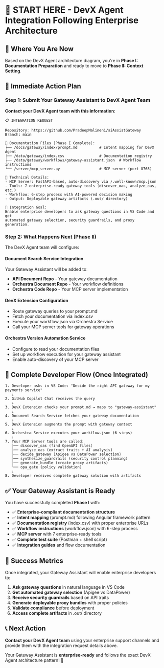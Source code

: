 # 🚀 START HERE - DevX Agent Integration Following Enterprise Architecture

## 📍 **Where You Are Now**

Based on the DevX Agent architecture diagram, you're in **Phase I: Documentation Preparation** and ready to move to **Phase II: Context Setting**.

## 🎯 **Immediate Action Plan**

### **Step 1: Submit Your Gateway Assistant to DevX Agent Team**

**Contact your DevX Agent team with this information:**

```
📋 INTEGRATION REQUEST

Repository: https://github.com/PradeepMalineni/aiAssistGateway
Branch: main

📁 Documentation Files (Phase I Complete):
├── /docs/gateway/index/prompt.md          # Intent mapping for DevX Agent
├── /data/gateway/index.csv                # Documentation registry
├── /data/gateway/workflows/gateway-assistant.json  # Workflow instructions
└── /server/mcp_server.py                  # MCP server (port 8765)

🔧 Technical Details:
- MCP Server: FastAPI-based, auto-discovery via /.well-known/mcp.json
- Tools: 7 enterprise-ready gateway tools (discover_oas, analyze_oas, etc.)
- Workflow: 6-step process with AI-powered decision making
- Output: Deployable gateway artifacts (.out/ directory)

🎯 Integration Goal:
Enable enterprise developers to ask gateway questions in VS Code and get 
automated gateway selection, security guardrails, and proxy generation.
```

### **Step 2: What Happens Next (Phase II)**

The DevX Agent team will configure:

#### **Document Search Service Integration**
Your Gateway Assistant will be added to:
- **API Document Repo** - Your gateway documentation
- **Orchestra Document Repo** - Your workflow definitions  
- **Orchestra Code Repo** - Your MCP server implementation

#### **DevX Extension Configuration**
- Route gateway queries to your prompt.md
- Fetch your documentation via index.csv
- Execute your workflow.json via Orchestra Service
- Call your MCP server tools for gateway operations

#### **Orchestra Version Automation Service**
- Configure to read your documentation files
- Set up workflow execution for your gateway assistant
- Enable auto-discovery of your MCP server

## 🔄 **Complete Developer Flow (Once Integrated)**

```
1. Developer asks in VS Code: "Decide the right API gateway for my payments service"
   ↓
2. GitHub Copilot Chat receives the query
   ↓  
3. DevX Extension checks your prompt.md → maps to "gateway-assistant"
   ↓
4. Document Search Service fetches your gateway documentation
   ↓
5. DevX Extension augments the prompt with gateway context
   ↓
6. Orchestra Service executes your workflow.json (6 steps)
   ↓
7. Your MCP Server tools are called:
   ├── discover_oas (find OpenAPI files)
   ├── analyze_oas (extract traits + AI analysis)
   ├── decide_gateway (Apigee vs DataPower selection)
   ├── synthesize_guardrails (security control planning)
   ├── generate_bundle (create proxy artifacts)
   └── opa_gate (policy validation)
   ↓
8. Developer receives complete gateway solution with artifacts
```

## ✅ **Your Gateway Assistant is Ready**

You have successfully completed **Phase I** with:

- ✅ **Enterprise-compliant documentation structure**
- ✅ **Intent mapping** (prompt.md) following Angular framework pattern
- ✅ **Documentation registry** (index.csv) with proper enterprise URLs
- ✅ **Workflow instructions** (workflow.json) with 6-step process
- ✅ **MCP server** with 7 enterprise-ready tools
- ✅ **Complete test suite** (Postman + shell script)
- ✅ **Integration guides** and flow documentation

## 🎯 **Success Metrics**

Once integrated, your Gateway Assistant will enable enterprise developers to:

1. **Ask gateway questions** in natural language in VS Code
2. **Get automated gateway selection** (Apigee vs DataPower)
3. **Receive security guardrails** based on API traits
4. **Generate deployable proxy bundles** with proper policies
5. **Validate compliance** before deployment
6. **Access complete artifacts** in .out/ directory

## 📞 **Next Action**

**Contact your DevX Agent team** using your enterprise support channels and provide them with the integration request details above.

Your Gateway Assistant is **enterprise-ready** and follows the exact DevX Agent architecture pattern! 🎉
